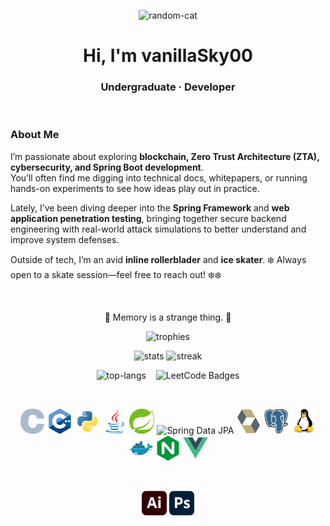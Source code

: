 <!-- Header Cat (CATAAS gives a fresh cat every reload) -->
<p align="center">
  <img src="https://cataas.com/cat/gif" alt="random-cat" />
</p>

<h1 align="center">Hi, I'm vanillaSky00</h1>
<h3 align="center">
  Undergraduate · Developer 
</h3>

<br>

### About Me
I’m passionate about exploring **blockchain, Zero Trust Architecture (ZTA), cybersecurity, and Spring Boot development**.  
You’ll often find me digging into technical docs, whitepapers, or running hands-on experiments to see how ideas play out in practice.

Lately, I’ve been diving deeper into the **Spring Framework** and **web application penetration testing**, bringing together secure backend engineering with real-world attack simulations to better understand and improve system defenses.

Outside of tech, I’m an avid **inline rollerblader** and **ice skater**. ❄️  Always open to a skate session—feel free to reach out! ❄️❄️

<br>



<!-- Fun line -->
<p align="center">🐾 Memory is a strange thing. 🐾</p>

<!-- Badges / Trophies 
no-star=true → hide stars
no-issue=true → hide issues
no-fork=true → hide forks
no-followers=true → hide followers
no-repo=true → hide repo count
no-pr=true → hide pull requests
no-contrib=true → hide contributions
column=4 is rquired to center the tropheys-->

<p align="center">
    <img src="https://github-profile-trophy.vercel.app/?username=vanillaSky00&theme=radical&no-bg=true&no-frame=true&margin-w=8&margin-h=88&title=Commits,Repositories,Experience,MultiLanguage&column=4" alt="trophies"/>
</p>

<!-- Stats row -->
<p align="center">
  <img height="165" src="https://github-readme-stats.vercel.app/api?username=vanillaSky00&show_icons=true&theme=tokyonight&hide_border=true&bg_color=00000000" alt="stats"/>
  <img height="165" src="https://streak-stats.demolab.com?user=vanillaSky00&theme=tokyonight&hide_border=true&background=00000000" alt="streak"/>
</p>

<!-- Top languages -->
<p align="center">
  <img height="210"
     src="https://github-readme-stats.vercel.app/api/top-langs/?username=vanillaSky00&layout=compact&langs_count=8&theme=tokyonight&hide_border=true&hide=Jupyter%20Notebook,HTML,Python&bg_color=00000000"
     alt="top-langs"/>
  &nbsp;&nbsp; <!-- adds some spacing -->
  <!-- <img src="tired_cat.gif" alt="tired cat" height="160"/>
  <img src="sleep_cat.gif" alt="sleep cat" height="160"/> -->
  <img src="https://leetcode-badge-showcase.vercel.app/api?username=vanillaSky00&theme=transparent&animated=true" alt="LeetCode Badges" height="200"/>
</p>

<!-- <p align="center">
  <img src="https://leetcard.jacoblin.cool/pipichun?theme=dark&font=Karma&ext=heatmap" alt="LeetCode Stats"/>
</p> -->

     
<!-- Tech stack icons (reuse your icon bar) -->
<!-- <h3>Tech I use</h3> -->

<br>

<p align="center">
  <!-- Languages / Frameworks -->
  <img src="https://raw.githubusercontent.com/devicons/devicon/master/icons/c/c-original.svg" alt="C" width="40" height="40"/>
  <img src="https://raw.githubusercontent.com/devicons/devicon/master/icons/cplusplus/cplusplus-original.svg" alt="C++" width="40" height="40"/>
  <img src="https://raw.githubusercontent.com/devicons/devicon/master/icons/python/python-original.svg" alt="Python" width="40" height="40"/>
  <img src="https://raw.githubusercontent.com/devicons/devicon/master/icons/java/java-original.svg" alt="Java" width="40" height="40"/>
  <img src="https://raw.githubusercontent.com/devicons/devicon/master/icons/spring/spring-original.svg" alt="Spring" width="40" height="40"/>
  <img src="https://img.shields.io/badge/Spring%20Data%20JPA-6DB33F?style=for-the-badge&logo=spring&logoColor=white" alt="Spring Data JPA" height="28"/>
  <img src="https://raw.githubusercontent.com/devicons/devicon/master/icons/hibernate/hibernate-original.svg" alt="Hibernate" width="40" height="40"/>
  
  <!-- DB / Infra / Frontend -->
  <img src="https://raw.githubusercontent.com/devicons/devicon/master/icons/postgresql/postgresql-original.svg" alt="PostgreSQL" width="40" height="40"/>
  <img src="https://raw.githubusercontent.com/devicons/devicon/master/icons/linux/linux-original.svg" alt="Linux" width="40" height="40"/>
  <img src="https://raw.githubusercontent.com/devicons/devicon/master/icons/docker/docker-original.svg" alt="Docker" width="40" height="40"/>
  <img src="https://raw.githubusercontent.com/devicons/devicon/master/icons/nginx/nginx-original.svg" alt="Nginx" width="40" height="40"/>
  <img src="https://raw.githubusercontent.com/devicons/devicon/master/icons/vuejs/vuejs-original.svg" alt="Vue.js" width="40" height="40"/>
</p>


<br>

  <!--### Creative Tools -->
<p align="center">
  <img src="https://raw.githubusercontent.com/devicons/devicon/master/icons/illustrator/illustrator-plain.svg" alt="Adobe Illustrator" width="40" height="40"/>
  <img src="https://raw.githubusercontent.com/devicons/devicon/master/icons/photoshop/photoshop-plain.svg" alt="Adobe Photoshop" width="40" height="40"/>
</p>
